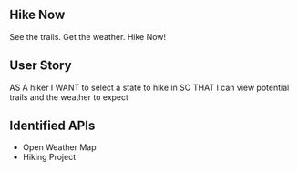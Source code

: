 <!-- Project Title and Description -->
## Hike Now
See the trails. Get the weather. Hike Now!

<!-- User Story -->
## User Story
AS A hiker
I WANT to select a state to hike in
SO THAT I can view potential trails and the weather to expect

<!-- Identified APIs -->
## Identified APIs
* Open Weather Map
* Hiking Project

<!-- Acceptance Criteria

-->
